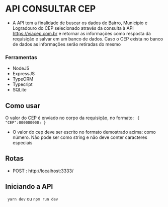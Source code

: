 # API CONSULTAR CEP

* A API tem a finalidade de buscar os dados de Bairro, Município e Logradouro do CEP selecionado através da consulta à API https://viacep.com.br e retornar as informações como resposta da requisição e  salvar em um banco de dados. Caso o CEP exista no banco de dados as informações serão retiradas do mesmo

### Ferramentas
  * NodeJS
  * ExpressJS
  * TypeORM
  * Typecript
  * SQLite

## Como usar

O valor do CEP é enviado no corpo da requisição, no formato: 
<code> {
  "CEP":000000000;
  }</code>
* O valor do cep deve ser escrito no formato demostrado acima: como número. Não pode ser como string e não deve conter caracteres especiais

## Rotas

* POST : http://localhost:3333/

## Iniciando a API
<code> yarn dev</code>
ou
<code>npm run dev</code>
